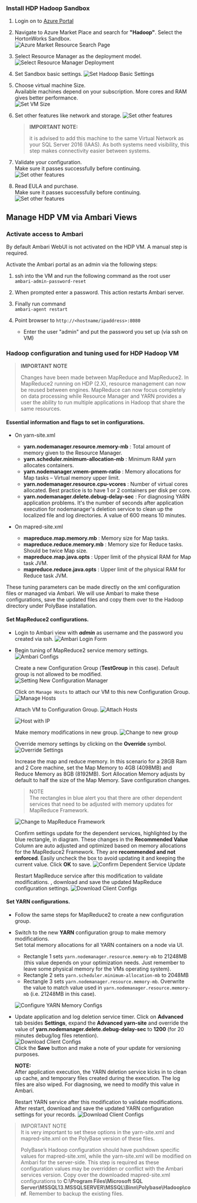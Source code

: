 ### Install HDP Hadoop Sandbox
1. Login on to [Azure Portal](https://portal.azure.com)  

1. Navigate to Azure Market Place and search for **"Hadoop"**. Select the HortonWorks Sandbox.  
![Azure Market Resource Search Page](./assets/media/PORTAL-PAGE.PNG "On-Prem SQL Server 2016 and Hadoop - Query Pushdown")

1.  Select Resource Manager as the deployment model.
![Select Resource Manager Deployment](./assets/media/SELECT-HDP.PNG "Resource Manager Deployment")  

1.  Set Sandbox basic settings.
![Set Hadoop Basic Settings](./assets/media/SELECT-HDP-2.PNG "Basic Settings")

1.	Choose virtual machine Size.  
Available machines depend on your subscription. More cores and RAM gives better performance.   
![Set VM Size](./assets/media/SELECT-HDP-4.PNG "VM Size")

1. Set other features like network and storage.
![Set other features](./assets/media/SELECT-HDP-5.PNG "VM Size")

	> **IMPORTANT NOTE:**  
	>
	>it is advised to add this machine to the same Virtual Network as your SQL Server 2016 (IAAS). As both systems need visibility, this step makes connectivity easier between systems.

1. Validate your configuration.  
Make sure it passes successfully before continuing.
![Set other features](./assets/media/SELECT-HDP-6.PNG "VM Size")

1. Read EULA and purchase.  
Make sure it passes successfully before continuing.
![Set other features](./assets/media/SELECT-HDP-7.PNG "VM Size")



## Manage HDP VM via Ambari Views

### Activate access to Ambari  
By default Ambari WebUI is not activated on the HDP VM. A manual step is required.  

Activate the Ambari portal as an admin
via the following steps:  

1. ssh into the VM and run the following command as the root user  
`ambari-admin-password-reset`
1. When prompted enter a password. This action restarts Ambari server.  

1. Finally run command  
`ambari-agent restart`
1. Point browser to `http://<hostname/ipaddress>:8080`  
	- Enter the user "admin" and put the password you set up (via ssh on VM)


### Hadoop configuration and tuning used for HDP Hadoop VM  

>**IMPORTANT NOTE**
>  
> Changes have been made between MapReduce and MapReduce2. In MapReduce2 running on HDP (2.X), resource management can now be reused between engines. MapReduce can now focus completely on data processing while Resource Manager and YARN provides a user the ability to run multiple applications in Hadoop that share the same resources.  

#### Essential information and flags to set in configurations.
- On yarn-site.xml  
	- **yarn.nodemanager.resource.memory-mb** : Total amount of memory given to the Resource Manager.
	- **yarn.scheduler.minimum-allocation-mb** : Minimum RAM yarn allocates containers.
	- **yarn.nodemanager.vmem-pmem-ratio** : Memory allocations for Map tasks – Virtual memory upper limit.  
	- **yarn.nodemanager.resource.cpu-vcores** : Number of virtual cores allocated. Best practice is to have 1 or 2 containers per disk per core.
	- **yarn.nodemanager.delete.debug-delay-sec** : For diagnosing YARN application problems. It's the number of seconds after application execution for nodemanager's deletion service to clean up the localized file and log directories. A value of 600 means 10 minutes.


- On mapred-site.xml
	- **mapreduce.map.memory.mb** : Memory size for Map tasks.
	- **mapreduce.reduce.memory.mb** : Memory size for Reduce tasks. Should be twice Map size.
	- **mapreduce.map.java.opts** : Upper limit of the physical RAM for Map task JVM.
	- **mapreduce.reduce.java.opts** : Upper limit of the physical RAM for Reduce task JVM.

These tuning parameters can be made directly on the xml configuration files or managed via Ambari. We will use Ambari to make these configurations, save the updated files and copy them over to the Hadoop directory under PolyBase installation.


#### Set MapReduce2 configurations.
- Login to Ambari view with **_admin_** as username and the password you created via ssh.
![Ambari Login Form](./assets/media/AMBARI-LOGIN.PNG "Login")  

- Begin tuning of MapReduce2 service memory settings.
![Ambari Configs](./assets/media/AMBARI-CONFIG.PNG "Configurations")   

	Create a new Configuration Group (**TestGroup** in this case). Default group is not allowed to be modified.
	![Setting New Configuration Manager](./assets/media/AMBARI-NEW-CONFIG-MGR2.PNG "New Config Manager")

	Click on `Manage Hosts` to attach our VM to this new Configuration Group.  
	![Manage Hosts](./assets/media/AMBARI-NEW-CONFIG-MGR3.PNG "Manage Hosts")

	Attach VM to Configuration Group.
	![Attach Hosts](./assets/media/AMBARI-NEW-CONFIG-MGR4.PNG "Attach Hosts")

	![Host with IP](./assets/media/AMBARI-NEW-CONFIG-MGR5.PNG "Attach Hosts on the IP")  

	Make memory modifications in new group.
	![Change to new group](./assets/media/AMBARI-NEW-CONFIG-MGR6.PNG "Change to new Group")   

	Override memory settings by clicking on the **Override** symbol.
		![Override Settings](./assets/media/AMBARI-NEW-CONFIG-MGR12.png "Override Settings")  

	Increase the map and reduce memory. In this scenario for a 28GB Ram and 2 Core machine, set the Map Memory to 4GB (4098MB) and Reduce Memory as 8GB (8192MB). Sort Allocation Memory adjusts by default to half the size of the Map Memory.  Save configuration changes.
	> NOTE  
	> The rectangles in blue alert you that there are other dependent services that need to be adjusted with memory updates for MapReduce Framework.    

	![Change to MapReduce Framework ](./assets/media/AMBARI-NEW-CONFIG-MGR8.PNG "Change to new Group")  

	Confirm settings update for the dependent services, highlighted by the blue rectangle, in diagram. These changes in the **Recommended Value** Column are auto adjusted and optimized based on memory allocations for the MapReduce2 Framework. They are **recommended and not enforced**. Easily uncheck the box to avoid updating it and keeping the current value. Click **OK** to save.
	![Confirm Dependent Service Update ](./assets/media/AMBARI-NEW-CONFIG-MGR9.PNG "Confirm dependent service updates")  

	Restart MapReduce service after this modification to validate modifications.
	, download and save the updated MapReduce configuration settings.
	![Download Client Configs](./assets/media/AMBARI-NEW-CONFIG-MGR13.PNG "Download Client Configs")  

#### Set YARN configurations.
- Follow the same steps for MapReduce2 to create a new configuration group.

- Switch to the new **YARN** configuration group to make memory modifications.  
	Set total memory allocations for all YARN containers on a node via UI.  

	- Rectangle 1 sets `yarn.nodemanager.resource.memory-mb` to 21248MB (this value depends on your optimization needs. Just remember to leave some physical memory for the VMs operating system).
	- Rectangle 2 sets `yarn.scheduler.minimum-allocation-mb` to 2048MB
	- Rectangle 3 sets `yarn.nodemanager.resource.memory-mb`. Overwrite the value to match value used in `yarn.nodemanager.resource.memory-mb` (i.e. 21248MB in this case).

	![Configure YARN Memory Configs](./assets/media/AMBARI-NEW-CONFIG-MGR14.PNG "Configure YARN memory")  

- Update application and log deletion service timer.
Click on **Advanced** tab besides **Settings**, expand the **Advanced yarn-site** and override the value of  **yarn.nodemanager.delete.debug-delay-sec** to **1200** (for 20 minutes debug/log files retention).  
![Download Client Configs](./assets/media/AMBARI-NEW-CONFIG-MGR11.PNG "Download Client Configs")  
Click the **Save** button and make a note of your update for versioning purposes.

	**NOTE:**  
	After application execution, the YARN deletion service kicks in to clean up cache, and temporary files created during the execution. The log files are also wiped. For diagnosing, we need to modify this value in Ambari.  

	Restart YARN service after this modification to validate modifications. After restart, download and save the updated YARN configuration settings for your records.
	![Download Client Configs](./assets/media/AMBARI-NEW-CONFIG-MGR16.PNG "Download Client Configs")  


> IMPORTANT NOTE  
> It is very important to set these options in the yarn-site.xml and mapred-site.xml on the PolyBase version of these files.  
>
> PolyBase’s Hadoop configuration should have pushdown specific values for mapred-site.xml, while the yarn-site.xml will be modified on Ambari for the server-side. This step is required as these configuration values may be overridden or conflict with the Ambari services version. Copy over the downloaded mapred-site.xml configurations to **C:\Program Files\Microsoft SQL Server\MSSQL13.MSSQLSERVER\MSSQL\Binn\Polybase\Hadoop\conf**. Remember to backup the existing files.
